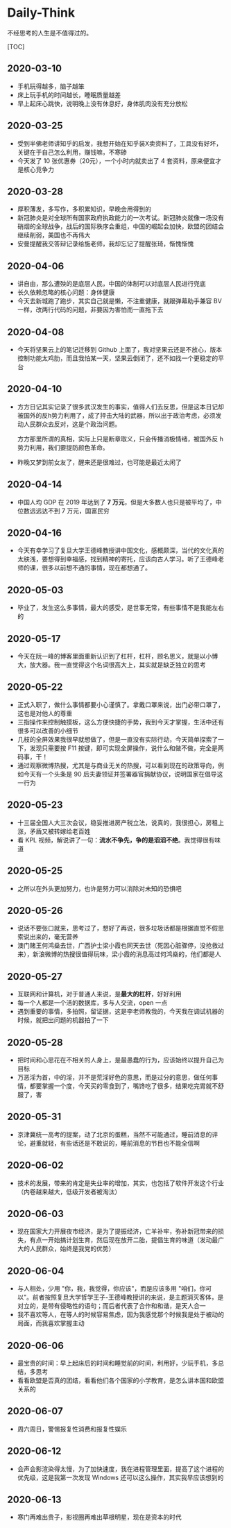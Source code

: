# Daily-Think

不经思考的人生是不值得过的。

[TOC]

## 2020-03-10

* 手机玩得越多，脑子越笨
* 床上玩手机的时间越长，睡眠质量越差
* 早上起床心跳快，说明晚上没有休息好，身体肌肉没有充分放松

## 2020-03-25

* 受到半佛老师讲知乎的启发，我想开始在知乎装X卖资料了，工具没有好坏，关键在于自己怎么利用，赚钱嘛，不寒碜
* 今天发了 10 张优惠券（20元），一个小时内就卖出了 4 套资料，原来便宜才是核心竞争力

## 2020-03-28

* 厚积薄发，多写作，多积累知识，早晚会用得到的
* 新冠肺炎是对全球所有国家政府执政能力的一次考试。新冠肺炎就像一场没有硝烟的全球战争，战后的国际秩序会重组，中国的崛起会加快，欧盟的团结会继续削弱，美国也不再伟大
* 安曼提醒我交答辩记录给施老师，我却忘记了提醒张琦，惭愧惭愧

## 2020-04-06

* 讲自由，那么遭殃的是底层人民，中国的体制可以对底层人民进行兜底
* 长久依赖忽略的核心问题：身体健康
* 今天去新城跑了跑步，其实自己就是懒，不注重健康，就跟弹幕助手兼容 BV 一样，改两行代码的问题，非要因为害怕而一直拖下去

## 2020-04-08

* 今天将坚果云上的笔记迁移到 Github 上面了，我对坚果云还是不放心，版本控制功能太鸡肋，而且我怕某一天，坚果云倒闭了，还不如找一个更稳定的平台

## 2020-04-10

* 方方日记其实记录了很多武汉发生的事实，值得人们去反思，但是这本日记却被国外的反h势力利用了，成了抨击大陆的武器，所以出于政治考虑，必须发动人民群众去反对，这是个政治问题。

  方方那里所谓的真相，实际上只是断章取义，只会传播消极情绪，被国外反 h 势力利用，我们要提防颜色革命。

* 昨晚又梦到前女友了，醒来还是很难过，也可能是最近太闲了

## 2020-04-14

* 中国人均 GDP 在 2019 年达到了 **7 万元**，但是大多数人也只是被平均了，中位数远远达不到 7 万元，国富民穷

## 2020-04-16

* 今天有幸学习了复旦大学王德峰教授讲中国文化，感概颇深，当代的文化真的太肤浅，要想得到幸福感，找到精神的寄托，应该向古人学习。听了王德峰老师的课，很多以前想不通的事情，现在都想通了。

## 2020-05-03

* 毕业了，发生这么多事情，最大的感受，是世事无常，有些事情不是我能左右的

## 2020-05-17

* 今天在阮一峰的博客里面重新认识到了杠杆，杠杆，顾名思义，就是以小博大，放大器。我一直觉得这个名词很高大上，其实就是缺乏独立的思考

## 2020-05-22

* 正式入职了，做什么事情都要小心谨慎了。拿戴口罩来说，出门必带口罩了，这也是对他人的尊重
* 三指操作来控制触摸板，这么方便快捷的手势，我到今天才掌握，生活中还有很多可以改善的小细节
* 几枝的全屏效果我很早就想做了，但是一直没有实际行动，今天简单探索了一下，发现只需要按 F11 按键，即可实现全屏操作，说什么和做不做，完全是两码事，干！
* 通过观察微博热搜，尤其是与商业无关的热搜，可以看到现在的政策导向，例如今天有一个头条是 90 后夫妻领证并签署器官捐献协议，说明国家在倡导这一行为

## 2020-05-23

* 十三届全国人大三次会议，稳妥推进房产税立法，说真的，我很担心，房租上涨，矛盾又被转嫁给老百姓
* 看 KPL 视频，解说讲了一句：**流水不争先，争的是滔滔不绝**。我觉得很有味道

## 2020-05-25

* 之所以在外头更加努力，也许是努力可以消除对未知的恐惧吧

## 2020-05-26

* 说话不要张口就来，思考过了，想好了再说，很多垃圾话都是根据直觉不假思索说出来的，毫无营养
* 澳门赌王何鸿燊去世，广西护士梁小霞也同天去世（死因心脏骤停，没抢救过来），新浪微博的热搜很值得玩味，梁小霞的消息高过何鸿燊的，他们都是人

## 2020-05-27

* 互联网和计算机，对于普通人来说，是**最大的杠杆**，好好利用
* 每一个人都是一个活的数据库，多与人交流，open 一点
* 遇到重要的事情，多拍照，留证据，这是李老师教我的，今天我在调试机器的时候，就把出问题的机器拍了一下

## 2020-05-28

* 把时间和心思花在不相关的人身上，是最愚蠢的行为，应该始终以提升自己为目标
* 万恶淫为首，中的淫，并不是荒淫好色的意思，而是过分的意思，做任何事情，都要掌握一个度，今天买的零食到了，嘴馋吃了很多，结果吃完胃就不舒服了，害

## 2020-05-31

* 京津冀统一高考的提案，动了北京的蛋糕，当然不可能通过，睡前消息的评论，避重就轻，有些话还是不敢说的，睡前消息的节目也不能全信啊


## 2020-06-02

* 技术的发展，带来的肯定是失业率的增加，其实，也包括了软件开发这个行业（内卷越来越大，低级开发者被淘汰）

## 2020-06-03

* 现在国家大力开展夜市经济，是为了提振经济，亡羊补牢，弥补新冠带来的损失，有点一开始搞计划生育，然后现在放开二胎，提倡生育的味道（发动最广大的人民群众，始终是我党的优势）

## 2020-06-04

* 与人相处，少用 "你，我，我觉得，你应该"，而是应该多用 "咱们，你可以"。前者按照复旦大学哲学王子-王德峰教授讲的来说，是主题消灭客体，是对立的，是带有侵略性的语句；而后者代表了合作和和谐，是天人合一
* 我不喜欢等人，在等人的时候容易焦虑，因为我感觉那个时候我是处于被动的局面，而我喜欢掌握主动

## 2020-06-06

* 最宝贵的时间：早上起床后的时间和睡觉前的时间，利用好，少玩手机，多总结，多思考
* 看看欧盟是否真的团结，看看他们各个国家的小学教育，是怎么讲本国和欧盟关系的

## 2020-06-07

* 周六周日，警惕报复性消费和报复性娱乐

## 2020-06-12

* 会声会影渲染得太慢，为了加快速度，我在进程管理里面，提高了这个进程的优先级，这是我第一次发现 Windows 还可以这么操作，其实我早应该想到的

## 2020-06-13

* 寒门再难出贵子，影视圈再难出草根明星，现在是资本的时代